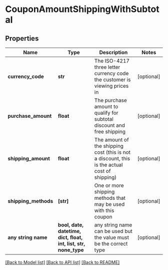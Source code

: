 # CouponAmountShippingWithSubtotal


## Properties
Name | Type | Description | Notes
------------ | ------------- | ------------- | -------------
**currency_code** | **str** | The ISO-4217 three letter currency code the customer is viewing prices in | [optional] 
**purchase_amount** | **float** | The purchase amount to qualify for subtotal discount and free shipping | [optional] 
**shipping_amount** | **float** | The amount of the shipping cost (this is not a discount, this is the actual cost of shipping) | [optional] 
**shipping_methods** | **[str]** | One or more shipping methods that may be used with this coupon | [optional] 
**any string name** | **bool, date, datetime, dict, float, int, list, str, none_type** | any string name can be used but the value must be the correct type | [optional]

[[Back to Model list]](../README.md#documentation-for-models) [[Back to API list]](../README.md#documentation-for-api-endpoints) [[Back to README]](../README.md)


